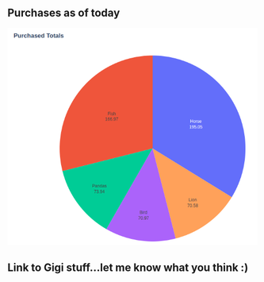 ## Purchases as of today

![pie-chart](assets/images/purchases.png)

## Link to Gigi stuff...let me know what you think :)

